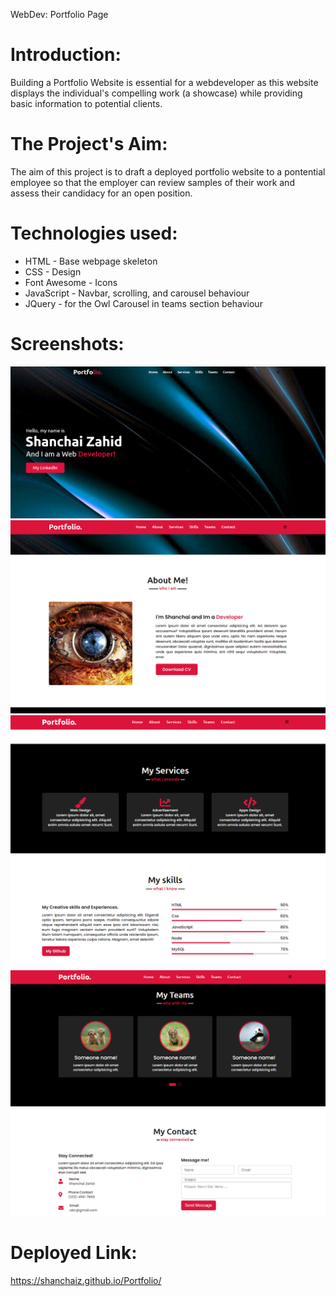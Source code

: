 WebDev: Portfolio Page

# Introduction:
Building a Portfolio Website is essential for a webdeveloper as this website displays the individual's compelling work (a showcase) while providing basic information to potential clients.

# The Project's Aim:
The aim of this project is to draft a deployed portfolio website to a pontential employee so that the employer can review samples of their work and assess their candidacy for an open position.


# Technologies used:
- HTML - Base webpage skeleton
- CSS - Design
- Font Awesome - Icons
- JavaScript - Navbar, scrolling, and carousel behaviour
- JQuery - for the Owl Carousel in teams section behaviour

# Screenshots:
![Homepage](./assets/images/screenshot1.png)
![AboutMe](./assets/images/screenshot2.png)
![ServiceAndSkills](./assets/images/screenshot3.png)
![TeamsAndContact](./assets/images/screenshot4.png)

# Deployed Link:

https://shanchaiz.github.io/Portfolio/